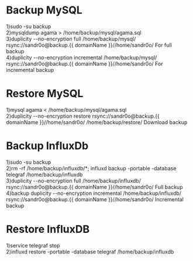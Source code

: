 <h1>Backup MySQL</h1>
<p>
1)sudo -su backup <br>
2)mysqldump agama > /home/backup/mysql/agama.sql<br>
3)duplicity --no-encryption full /home/backup/mysql/ rsync://sandr0o@backup.{{ domainName }}//home/sandr0o/ For full backup<br>
4)duplicity --no-encryption incremental /home/backup/mysql/ rsync://sandr0o@backup.{{ domainName }}//home/sandr0o/ For incremental backup<br>
</p>
<h1>Restore MySQL</h1>
<p>
1)mysql agama < /home/backup/mysql/agama.sql<br>
2)duplicity --no-encryption restore rsync://sandr0o@backup.{{ domainName }}//home/sandr0o/ /home/backup/restore/ Download backup<br>
</p>
<h1>Backup InfluxDb</h1>
<p>
1)sudo -su backup<br>
2)rm -rf /home/backup/influxdb/*; influxd backup -portable -database telegraf /home/backup/influxdb<br>
3)duplicity --no-encryption full /home/backup/influxdb/ rsync://sandr0o@backup.{{ domainName }}//home/sandr0o/ Full backup<br>
4)backup duplicity --no-encryption incremental /home/backup/influxdb/ rsync://sandr0o@backup.{{ domainName }}//home/sandr0o/ Incremental backup<br>
</p>
<h1>Restore InfluxDB</h1>
<p>
1)service telegraf stop<br>
2)influxd restore -portable -database telegraf /home/backup/influxdb<br>
</p>
